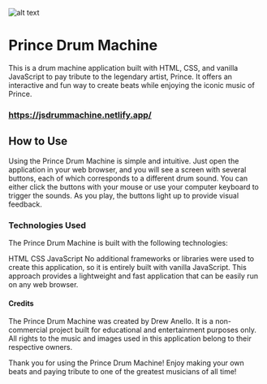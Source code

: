 ![alt text](https://i.imgur.com/ywjHqRu.png)

# Prince Drum Machine
This is a drum machine application built with HTML, CSS, and vanilla JavaScript to pay tribute to the legendary artist, Prince. It offers an interactive and fun way to create beats while enjoying the iconic music of Prince.

### https://jsdrummachine.netlify.app/

## How to Use
Using the Prince Drum Machine is simple and intuitive. Just open the application in your web browser, and you will see a screen with several buttons, each of which corresponds to a different drum sound. You can either click the buttons with your mouse or use your computer keyboard to trigger the sounds. As you play, the buttons light up to provide visual feedback.

### Technologies Used
The Prince Drum Machine is built with the following technologies:

HTML
CSS
JavaScript
No additional frameworks or libraries were used to create this application, so it is entirely built with vanilla JavaScript. This approach provides a lightweight and fast application that can be easily run on any web browser.

#### Credits
The Prince Drum Machine was created by Drew Anello. It is a non-commercial project built for educational and entertainment purposes only. All rights to the music and images used in this application belong to their respective owners.

Thank you for using the Prince Drum Machine! Enjoy making your own beats and paying tribute to one of the greatest musicians of all time!
